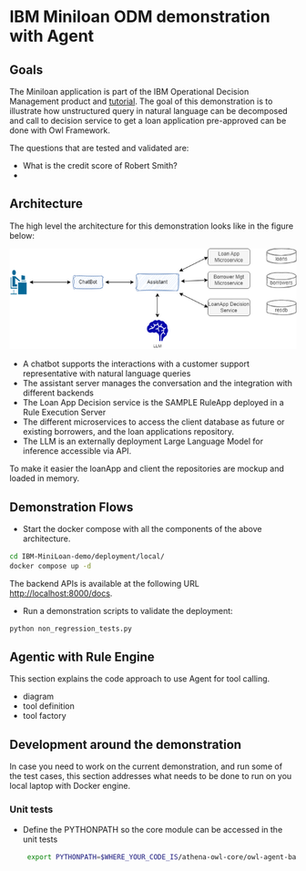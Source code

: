 # IBM Miniloan ODM demonstration with Agent


## Goals

The Miniloan application is part of the IBM Operational Decision Management product and [tutorial](https://www.ibm.com/docs/en/odm/8.12.0?topic=rules-tutorials). The goal of this demonstration is to illustrate how unstructured query in natural language can be decomposed and call to decision service to get a loan application pre-approved can be done with Owl Framework.

The questions that are tested and validated are:

* What is the credit score of Robert Smith?
* 

## Architecture

The high level the architecture for this demonstration looks like in the figure below:

![](./diagrams/hl-arch.drawio.png)

* A chatbot supports the interactions with a customer support representative with natural language queries
* The assistant server manages the conversation and the integration with different backends
* The Loan App Decision service is the SAMPLE RuleApp deployed in a Rule Execution Server
* The different microservices to access the client database as future or existing borrowers, and the loan applications repository.
* The LLM is an externally deployment Large Language Model for inference accessible via API.

To make it easier the loanApp and client the repositories are mockup and loaded in memory.

## Demonstration Flows

* Start the docker compose with all the components of the above architecture.

```sh
cd IBM-MiniLoan-demo/deployment/local/
docker compose up -d
```

The backend APIs is available at the following URL [http://localhost:8000/docs](http://localhost:8000/docs).

* Run a demonstration scripts to validate the deployment:

```sh
python non_regression_tests.py
```

## Agentic with Rule Engine

This section explains the code approach to use Agent for tool calling.

* diagram
* tool definition
* tool factory

## Development around the demonstration

In case you need to work on the current demonstration, and run some of the test cases, this section addresses what needs to be done to run on you local laptop with Docker engine.

### Unit tests

* Define the PYTHONPATH so the core module can be accessed in the unit tests

    ```sh
     export PYTHONPATH=$WHERE_YOUR_CODE_IS/athena-owl-core/owl-agent-backend/src
    ```
